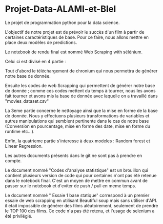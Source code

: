 # Projet-Data-ALAMI-et-Blel
Le projet de programmation python pour la data science.

L'objectif de notre projet est de prévoir le succès d'un film à partir de certaines caractéristiques de base. Pour ce faire, nous allons mettre en place deux modèles de predictions. 

Le notebook de rendu final est nommé Web Scraping with sélénium.

Celui ci est divisé en 4 partie : 

Tout d'abord le téléchargement de chronium qui nous permettra de générer notre base de donnée. 

Ensuite les codes de web Scrapping qui permettent de générer notre base de donnée ; comme ces codes mettent du temps à tourner, nous les avons fait tourner et avons mis la base de donnée avec laquelle on a travaillé dans "movies_dataset.csv" 

La 3eme partie concerne le nettoyage ainsi que la mise en forme de la base de donnée. Nous y effectuons plusieurs transformations de variables et autres manipulations qui semblent pertinente dans le cas de notre base (Conversion en pourcentage, mise en forme des date, mise en forme du runtime etc...).

Enfin, la quatrieme partie s'interesse à deux modeles : Random forest et Linear Regression.

Les autres documents présents dans le git ne sont pas à prendre en compte. 

Le document nommé "Codes d'analyse statistique" est un brouillon qui contient plusieurs version de code qui pour certaines n'ont pas été retenue dans le notebook final. C'est un moyen de mettre en commun avant de passer sur le notebook et d'eviter de push / pull en meme temps. 

Le document nommé " Essaie 1 base statique" correspond à un premier essaie de web scrapping en utilisant Beautiful soup mais sans utiliser d'API. il etait impossible de générer des films aléatoirement, seulement de prendre le TOP 100 des films. Ce code n'a pas été retenu, et l'usage de selenium a été privilégié. 











